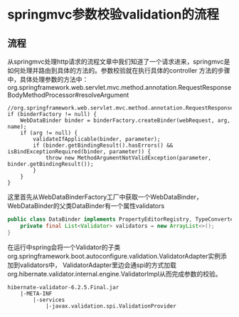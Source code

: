 # springmvc参数校验validation的流程
## 流程
从springmvc处理http请求的流程文章中我们知道了一个请求进来，springmvc是如何处理并路由到具体的方法的。参数校验就在执行具体的controller
方法的步骤中，具体处理参数的方法中：
org.springframework.web.servlet.mvc.method.annotation.RequestResponseBodyMethodProcessor#resolveArgument

```text
//org.springframework.web.servlet.mvc.method.annotation.RequestResponseBodyMethodProcessor#resolveArgument
if (binderFactory != null) {
    WebDataBinder binder = binderFactory.createBinder(webRequest, arg, name);
    if (arg != null) {
        validateIfApplicable(binder, parameter);
        if (binder.getBindingResult().hasErrors() && isBindExceptionRequired(binder, parameter)) {
            throw new MethodArgumentNotValidException(parameter, binder.getBindingResult());
        }
    }
}
```
这里首先从WebDataBinderFactory工厂中获取一个WebDataBinder，WebDataBinder的父类DataBinder有一个属性validators
```java
public class DataBinder implements PropertyEditorRegistry, TypeConverter {
    private final List<Validator> validators = new ArrayList<>();
}
```
在运行中spring会将一个Validator的子类org.springframework.boot.autoconfigure.validation.ValidatorAdapter实例添加到validators中，
ValidatorAdapter里边会通spi的方式加载org.hibernate.validator.internal.engine.ValidatorImpl从而完成参数的校验。
```text
hibernate-validator-6.2.5.Final.jar
    |-META-INF
        |-services
            |-javax.validation.spi.ValidationProvider      
```

